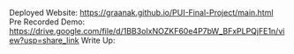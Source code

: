 Deployed Website: https://graanak.github.io/PUI-Final-Project/main.html
Pre Recorded Demo: https://drive.google.com/file/d/1BB3oIxNOZKF60e4P7bW_BFxPLPQjFE1n/view?usp=share_link
Write Up: 
